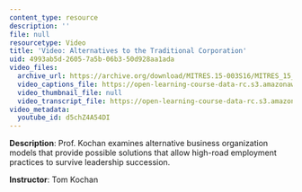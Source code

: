 ```yaml
---
content_type: resource
description: ''
file: null
resourcetype: Video
title: 'Video: Alternatives to the Traditional Corporation'
uid: 4993ab5d-2605-7a5b-06b3-50d928aa1ada
video_files:
  archive_url: https://archive.org/download/MITRES.15-003S16/MITRES_15_003S16_3-1-9_360p.mp4
  video_captions_file: https://open-learning-course-data-rc.s3.amazonaws.com/res-15-003-shaping-the-future-of-work-15-662x-spring-2016/480d7f150e3b5526a52889b3e595d620_d5chZ4A54DI.vtt
  video_thumbnail_file: null
  video_transcript_file: https://open-learning-course-data-rc.s3.amazonaws.com/res-15-003-shaping-the-future-of-work-15-662x-spring-2016/691a9432ef52b9baa2ce19f32aeedd33_d5chZ4A54DI.pdf
video_metadata:
  youtube_id: d5chZ4A54DI
---
```


**Description**: Prof. Kochan examines alternative business organization models that provide possible solutions that allow high-road employment practices to survive leadership succession.

**Instructor**: Tom Kochan